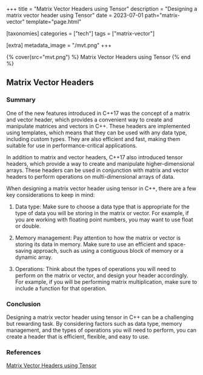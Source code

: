 +++
title = "Matrix Vector Headers using Tensor"
description = "Designing a matrix vector header using Tensor"
date = 2023-07-01
path="matrix-vector"
template="page.html"

[taxonomies]
categories = ["tech"]
tags = ["matrix-vector"]

[extra]
metadata_image = "/mvt.png"
+++

{% cover(src="mvt.png") %}
Matrix Vector Headers using Tensor
{% end %}

## Matrix Vector Headers

### Summary
One of the new features introduced in C++17 was the concept of a matrix and vector header, which provides a convenient way to create and manipulate matrices and vectors in C++. These headers are implemented using templates, which means that they can be used with any data type, including custom types. They are also efficient and fast, making them suitable for use in performance-critical applications.

In addition to matrix and vector headers, C++17 also introduced tensor headers, which provide a way to create and manipulate higher-dimensional arrays. These headers can be used in conjunction with matrix and vector headers to perform operations on multi-dimensional arrays of data.

When designing a matrix vector header using tensor in C++, there are a few key considerations to keep in mind:

1. Data type: Make sure to choose a data type that is appropriate for the type of data you will be storing in the matrix or vector. For example, if you are working with floating point numbers, you may want to use float or double.

2. Memory management: Pay attention to how the matrix or vector is storing its data in memory. Make sure to use an efficient and space-saving approach, such as using a contiguous block of memory or a dynamic array.

3. Operations: Think about the types of operations you will need to perform on the matrix or vector, and design your header accordingly. For example, if you will be performing matrix multiplication, make sure to include a function for that operation.

### Conclusion
Designing a matrix vector header using tensor in C++ can be a challenging but rewarding task. By considering factors such as data type, memory management, and the types of operations you will need to perform, you can create a header that is efficient, flexible, and easy to use.

### References

<!-- project link -->
[Matrix Vector Headers using Tensor](https://github.com/BoostGSoC21/ublas/wiki)
